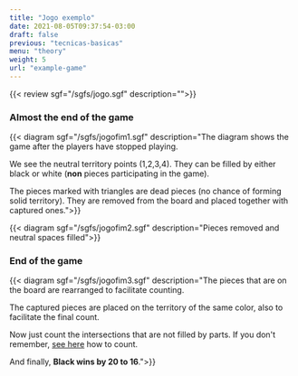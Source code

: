 ```yaml
---
title: "Jogo exemplo"
date: 2021-08-05T09:37:54-03:00
draft: false
previous: "tecnicas-basicas"
menu: "theory"
weight: 5
url: "example-game"
---
```


{{< review sgf="/sgfs/jogo.sgf" description="">}} 


### Almost the end of the game

{{< diagram sgf="/sgfs/jogofim1.sgf" description="The diagram shows the game after the players have stopped playing.</p><p>We see the neutral territory points (1,2,3,4). They can be filled by either black or white (<strong>non</strong> pieces participating in the game).</p><p>The pieces marked with triangles are dead pieces (no chance of forming solid territory). They are removed from the board and placed together with captured ones.">}} 

{{< diagram sgf="/sgfs/jogofim2.sgf" description="Pieces removed and neutral spaces filled">}} 

### End of the game

{{< diagram sgf="/sgfs/jogofim3.sgf" description="The pieces that are on the board are rearranged to facilitate counting.</p><p>The captured pieces are placed on the territory of the same color, also to facilitate the final count.</p><p>Now just count the intersections that are not filled by parts. If you don't remember, <a href='/game over'>see here</a> how to count.</p><p>And finally, <strong>Black wins by 20 to 16</strong >.">}} 

